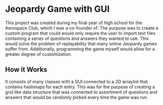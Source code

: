 # Jeopardy Game with GUI
This project was created during my final year of high school for the Aerospace Club, which I was a co-founder of. The purpose was to create a custom program that could would only require the user to import text files containing a series of questions and answers they wanted to use. This would solve the problem of replayability that many online Jeopardy games suffer from. Additionally, programming the game myself would allow for a greater degree of customization.

## How it Works
It consists of many classes with a GUI connected to a 2D arraylist that contains hashmaps for each entry. 
This was for the purpose of creating a grid like data structure that was connected to assortment of questions and answers that would be randomly picked every time the game was run.
